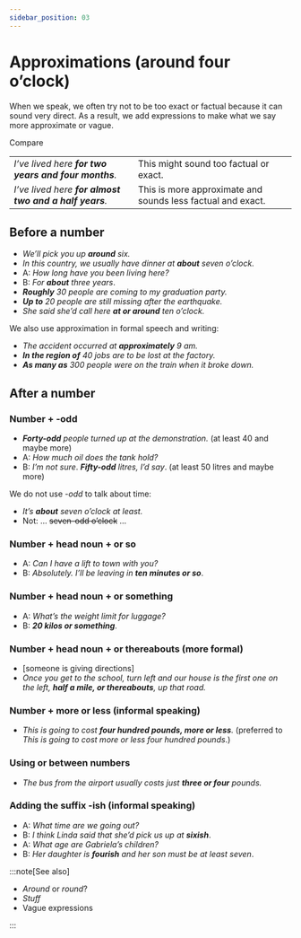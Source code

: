 ```yaml
---
sidebar_position: 03
---
```


# Approximations (around four o’clock)

When we speak, we often try not to be too exact or factual because it can sound very direct. As a result, we add expressions to make what we say more approximate or vague.

Compare

<table><tbody><tr valign="top"><td><i>I’ve lived here </i><b><i>for two years and four months</i></b><i>.</i></td><td>This might sound too factual or exact.</td></tr><tr valign="top"><td><i>I’ve lived here </i><b><i>for almost two and a half years</i></b><i>.</i></td><td>This is more approximate and sounds less factual and exact.</td></tr></tbody></table>

## Before a number

- *We’ll pick you up **around** six.*
- *In this country, we usually have dinner at **about** seven o’clock.*
- A: *How long have you been living here?*
- B: *For **about** three years*.
- ***Roughly*** *30 people are coming to my graduation party.*
- ***Up to*** *20 people are still missing after the earthquake.*
- *She said she’d call here **at or around** ten o’clock.*

We also use approximation in formal speech and writing:

- *The accident occurred at **approximately** 9 am.*
- ***In the region of*** *40 jobs are to be lost at the factory.*
- ***As many as*** *300 people were on the train when it broke down.*

## After a number

### Number + -odd

- ***Forty-odd*** *people turned up at the demonstration.* (at least 40 and maybe more)
- A: *How much oil does the tank hold?*
- B: *I’m not sure*. ***Fifty-odd*** *litres, I’d say*. (at least 50 litres and maybe more)

We do not use *\-odd* to talk about time:

- *It’s **about** seven o’clock at least.*
- Not: … ~~seven-odd o’clock~~ …

### Number + head noun \+ or so

- A: *Can I have a lift to town with you?*
- B: *Absolutely. I’ll be leaving in* ***ten minutes or so***.

### Number + head noun \+ or something

- A: *What’s the weight limit for luggage?*
- B: ***20 kilos or something***.

### Number + head noun \+ or thereabouts (more formal)

- \[someone is giving directions\]
- *Once you get to the school, turn left and our house is the first one on the left, **half a mile, or thereabouts**, up that road.*

### Number + more or less (informal speaking)

- *This is going to cost **four hundred pounds, more or less**.* (preferred to *This is going to cost more or less four hundred pounds*.)

### Using or between numbers

- *The bus from the airport usually costs just **three or four** pounds.*

### Adding the suffix -ish (informal speaking)

- A: *What time are we going out?*
- B: *I think Linda said that she’d pick us up at* ***sixish***.
- A: *What age are Gabriela’s children?*
- B: *Her daughter is **fourish** and her son must be at least seven*.

:::note[See also]

- *Around* or *round*?
- *Stuff*
- Vague expressions

:::
